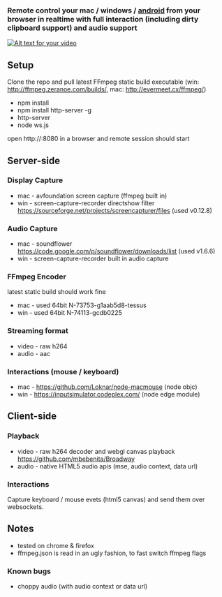 ### Remote control your mac / windows / [android](https://github.com/amitv87/remote_access/tree/master/android) from your browser in realtime with full interaction (including dirty clipboard support) and audio support

[![Alt text for your video](https://i.ytimg.com/vi/URjxY663Opc/hqdefault.jpg)](https://www.youtube.com/watch?v=URjxY663Opc&feature=youtu.be)

Setup
---
Clone the repo and pull latest FFmpeg static build executable (win: http://ffmpeg.zeranoe.com/builds/, mac: http://evermeet.cx/ffmpeg/)
- npm install
- npm install http-server -g
- http-server
- node ws.js

open http://<remote ip>:8080 in a browser and remote session should start

Server-side
---
### Display Capture
- mac - avfoundation screen capture (ffmpeg built in)
- win - screen-capture-recorder directshow filter https://sourceforge.net/projects/screencapturer/files (used v0.12.8)

### Audio Capture
- mac - soundflower https://code.google.com/p/soundflower/downloads/list (used v1.6.6)
- win - screen-capture-recorder built in audio capture

### FFmpeg Encoder
latest static build should work fine
- mac -  used 64bit N-73753-g1aab5d8-tessus
- win -  used 64bit N-74113-gcdb0225

### Streaming format
- video - raw h264
- audio - aac

### Interactions (mouse / keyboard)
- mac - https://github.com/Loknar/node-macmouse (node objc)
- win - https://inputsimulator.codeplex.com/ (node edge module)

Client-side
---
### Playback
- video - raw h264 decoder and webgl canvas playback https://github.com/mbebenita/Broadway
- audio - native HTML5 audio apis (mse, audio context, data url)

### Interactions
Capture keyboard / mouse evets (html5 canvas) and send them over websockets.

Notes
---
- tested on chrome & firefox
- ffmpeg.json is read in an ugly fashion, to fast switch ffmpeg flags

### Known bugs
- choppy audio (with audio context or data url)

